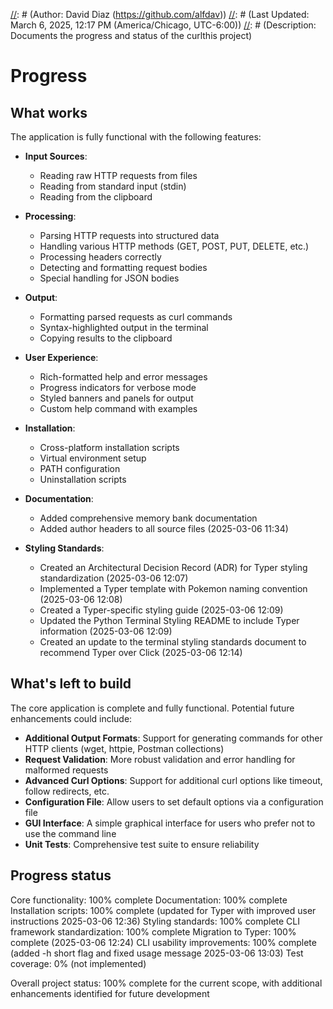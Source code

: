 [//]: # (File: progress.md)
[//]: # (Author: David Diaz (https://github.com/alfdav))
[//]: # (Last Updated: March 6, 2025, 12:17 PM (America/Chicago, UTC-6:00))
[//]: # (Description: Documents the progress and status of the curlthis project)

# Progress

## What works

The application is fully functional with the following features:

- **Input Sources**:
  - Reading raw HTTP requests from files
  - Reading from standard input (stdin)
  - Reading from the clipboard
  
- **Processing**:
  - Parsing HTTP requests into structured data
  - Handling various HTTP methods (GET, POST, PUT, DELETE, etc.)
  - Processing headers correctly
  - Detecting and formatting request bodies
  - Special handling for JSON bodies
  
- **Output**:
  - Formatting parsed requests as curl commands
  - Syntax-highlighted output in the terminal
  - Copying results to the clipboard
  
- **User Experience**:
  - Rich-formatted help and error messages
  - Progress indicators for verbose mode
  - Styled banners and panels for output
  - Custom help command with examples
  
- **Installation**:
  - Cross-platform installation scripts
  - Virtual environment setup
  - PATH configuration
  - Uninstallation scripts
  
- **Documentation**:
  - Added comprehensive memory bank documentation
  - Added author headers to all source files (2025-03-06 11:34)
  
- **Styling Standards**:
  - Created an Architectural Decision Record (ADR) for Typer styling standardization (2025-03-06 12:07)
  - Implemented a Typer template with Pokemon naming convention (2025-03-06 12:08)
  - Created a Typer-specific styling guide (2025-03-06 12:09)
  - Updated the Python Terminal Styling README to include Typer information (2025-03-06 12:09)
  - Created an update to the terminal styling standards document to recommend Typer over Click (2025-03-06 12:14)

## What's left to build

The core application is complete and fully functional. Potential future enhancements could include:

- **Additional Output Formats**: Support for generating commands for other HTTP clients (wget, httpie, Postman collections)
- **Request Validation**: More robust validation and error handling for malformed requests
- **Advanced Curl Options**: Support for additional curl options like timeout, follow redirects, etc.
- **Configuration File**: Allow users to set default options via a configuration file
- **GUI Interface**: A simple graphical interface for users who prefer not to use the command line
- **Unit Tests**: Comprehensive test suite to ensure reliability

## Progress status

Core functionality: 100% complete
Documentation: 100% complete
Installation scripts: 100% complete (updated for Typer with improved user instructions 2025-03-06 12:36)
Styling standards: 100% complete
CLI framework standardization: 100% complete
Migration to Typer: 100% complete (2025-03-06 12:24)
CLI usability improvements: 100% complete (added -h short flag and fixed usage message 2025-03-06 13:03)
Test coverage: 0% (not implemented)

Overall project status: 100% complete for the current scope, with additional enhancements identified for future development